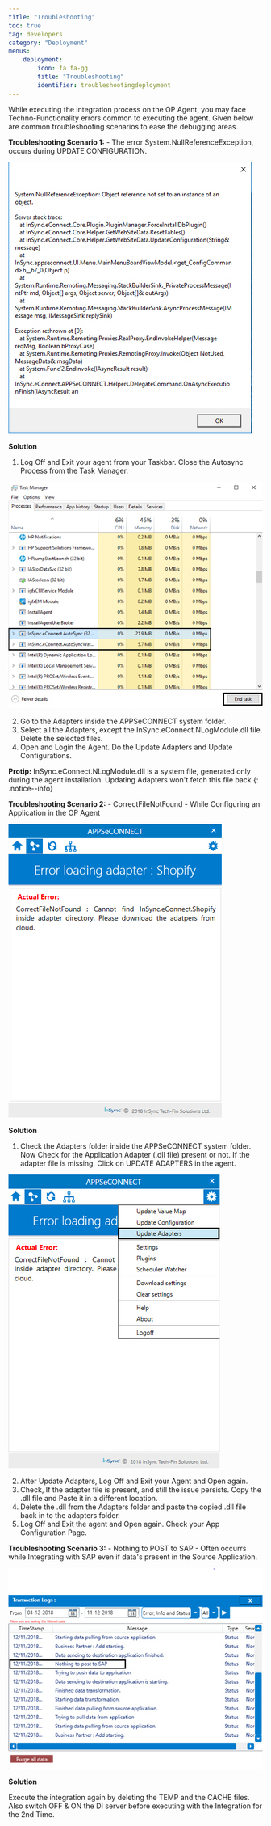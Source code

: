 ```yaml
---
title: "Troubleshooting"
toc: true
tag: developers
category: "Deployment"
menus:
    deployment: 
        icon: fa fa-gg
        title: "Troubleshooting"
        identifier: troubleshootingdeployment              
---
```


While executing the integration process on the OP Agent, you may face Techno-Functionality errors common to executing the agent.
Given below are common troubleshooting scenarios to ease the debugging areas. 

**Troubleshooting Scenario 1:** - The error System.NullReferenceException, occurs during UPDATE CONFIGURATION.

![SystemError-UpdateConfig](/staticfiles/deployment/media/Troubleshooting/SystemError-UpdateConfig.png)

**Solution**

1.	Log Off and Exit your agent from your Taskbar. Close the Autosync Process from the Task Manager. 

![CloseAutosyncProcess-Taskbar](/staticfiles/deployment/media/Troubleshooting/CloseAutosyncProcess-Taskbar.png)

2.  Go to the Adapters inside the APPSeCONNECT system folder.
3.  Select all the Adapters, except the InSync.eConnect.NLogModule.dll file. Delete the selected files.
4.	Open and Login the Agent. Do the Update Adapters and Update Configurations.

**Protip:** InSync.eConnect.NLogModule.dll is a system file, generated only during the agent installation. 
Updating Adapters won't fetch this file back {: .notice--info}

**Troubleshooting Scenario 2:** - CorrectFileNotFound - While Configuring an Application in the OP Agent

![AppConfig-Error](/staticfiles/deployment/media/Troubleshooting/AppConfig-Error.png)

**Solution**

1.	Check the Adapters folder inside the APPSeCONNECT system folder. Now Check for the Application Adapter (.dll file) present or not. 
If the adapter file is missing, Click on UPDATE ADAPTERS in the agent.

![Error-UpdateAdapter](/staticfiles/deployment/media/Troubleshooting/Error-UpdateAdapter.png)

2.	After Update Adapters, Log Off and Exit your Agent and Open again.
5.	Check, If the adapter file is present, and still the issue persists. Copy the .dll file and Paste it in a different location. 
6.	Delete the .dll from the Adapters folder and paste the copied .dll file back in to the adapters folder.
7.	Log Off and Exit the agent and Open again. Check your App Configuration Page.

**Troubleshooting Scenario 3:** - Nothing to POST to SAP - Often occurrs while Integrating with SAP 
even if data's present in the Source Application.

![TransactionLog-Error](/staticfiles/deployment/media/Troubleshooting/TransactionLog-Error.png)

**Solution**

Execute the integration again by deleting the TEMP and the CACHE files. 
Also switch OFF & ON the DI server before executing with the Integration for the 2nd Time.
